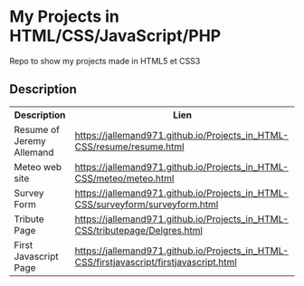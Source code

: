 <h1>My Projects in HTML/CSS/JavaScript/PHP</h1>
Repo to show my projects made in HTML5 et CSS3


<h2>Description</h2>

  <table align="center">
  <tr>
    <th>Description</th>
    <th>Lien</th>
  </tr>
  <tr>
    <td>Resume of Jeremy Allemand</td>
    <td><a href="https://jallemand971.github.io/Projects_in_HTML-CSS/resume/resume.html">https://jallemand971.github.io/Projects_in_HTML-CSS/resume/resume.html</a></td>
  </tr>
  <tr>
    <td>Meteo web site</td>
    <td><a href="https://jallemand971.github.io/Projects_in_HTML-CSS/meteo/meteo.html">https://jallemand971.github.io/Projects_in_HTML-CSS/meteo/meteo.html</a></td>    
  </tr>
  <tr>
    <td>Survey Form</td>
    <td><a href="https://jallemand971.github.io/Projects_in_HTML-CSS/surveyform/surveyform.html">https://jallemand971.github.io/Projects_in_HTML-CSS/surveyform/surveyform.html</a></td>    
  </tr>
  <tr>
    <td>Tribute Page</td>
    <td><a href="https://jallemand971.github.io/Projects_in_HTML-CSS/tributepage/Delgres.html">https://jallemand971.github.io/Projects_in_HTML-CSS/tributepage/Delgres.html</a></td>    
  </tr>
  <tr>
    <td>First Javascript Page</td>
    <td><a href="https://jallemand971.github.io/Projects_in_HTML-CSS/firstjavascript/firstjavascript.html">https://jallemand971.github.io/Projects_in_HTML-CSS/firstjavascript/firstjavascript.html</a></td>    
  </tr>

